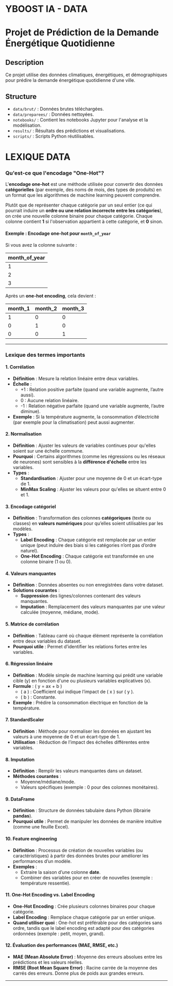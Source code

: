 # YBOOST IA - DATA
# Projet de Prédiction de la Demande Énergétique Quotidienne

## Description

Ce projet utilise des données climatiques, énergétiques, et démographiques pour prédire la demande énergétique quotidienne d'une ville.

## Structure
- `data/brut/` : Données brutes téléchargées.
- `data/preparees/` : Données nettoyées.
- `notebooks/` : Contient les notebooks Jupyter pour l'analyse et la modélisation.
- `results/` : Résultats des prédictions et visualisations.
- `scripts/` : Scripts Python réutilisables.

# LEXIQUE DATA

### **Qu'est-ce que l'encodage "One-Hot"?**

L'**encodage one-hot** est une méthode utilisée pour convertir des données **catégorielles** (par exemple, des noms de mois, des types de produits) en un format que les algorithmes de machine learning peuvent comprendre. 

Plutôt que de représenter chaque catégorie par un seul entier (ce qui pourrait induire un **ordre ou une relation incorrecte entre les catégories**), on crée une nouvelle colonne binaire pour chaque catégorie. Chaque colonne contient **1** si l'observation appartient à cette catégorie, et **0** sinon.

#### Exemple : Encodage one-hot pour `month_of_year`
Si vous avez la colonne suivante :

| month_of_year |
|---------------|
| 1             |
| 2             |
| 3             |

Après un **one-hot encoding**, cela devient :

| month_1 | month_2 | month_3 |
|---------|---------|---------|
| 1       | 0       | 0       |
| 0       | 1       | 0       |
| 0       | 0       | 1       |

---

### **Lexique des termes importants**

#### 1. **Corrélation**
   - **Définition** : Mesure la relation linéaire entre deux variables.
   - **Échelle** :
     - +1 : Relation positive parfaite (quand une variable augmente, l’autre aussi).
     - 0 : Aucune relation linéaire.
     - -1 : Relation négative parfaite (quand une variable augmente, l’autre diminue).
   - **Exemple** : Si la température augmente, la consommation d’électricité (par exemple pour la climatisation) peut aussi augmenter.

#### 2. **Normalisation**
   - **Définition** : Ajuster les valeurs de variables continues pour qu'elles soient sur une échelle commune.
   - **Pourquoi** : Certains algorithmes (comme les régressions ou les réseaux de neurones) sont sensibles à la **différence d'échelle** entre les variables.
   - **Types** :
     - **Standardisation** : Ajuster pour une moyenne de 0 et un écart-type de 1.
     - **MinMax Scaling** : Ajuster les valeurs pour qu'elles se situent entre 0 et 1.

#### 3. **Encodage catégoriel**
   - **Définition** : Transformation des colonnes **catégoriques** (texte ou classes) en **valeurs numériques** pour qu’elles soient utilisables par les modèles.
   - **Types** :
     - **Label Encoding** : Chaque catégorie est remplacée par un entier unique (peut induire des biais si les catégories n’ont pas d’ordre naturel).
     - **One-Hot Encoding** : Chaque catégorie est transformée en une colonne binaire (1 ou 0).

#### 4. **Valeurs manquantes**
   - **Définition** : Données absentes ou non enregistrées dans votre dataset.
   - **Solutions courantes** :
     - **Suppression** des lignes/colonnes contenant des valeurs manquantes.
     - **Imputation** : Remplacement des valeurs manquantes par une valeur calculée (moyenne, médiane, mode).

#### 5. **Matrice de corrélation**
   - **Définition** : Tableau carré où chaque élément représente la corrélation entre deux variables du dataset.
   - **Pourquoi utile** : Permet d’identifier les relations fortes entre les variables.

#### 6. **Régression linéaire**
   - **Définition** : Modèle simple de machine learning qui prédit une variable cible (y) en fonction d'une ou plusieurs variables explicatives (x).
   - **Formule** : \( y = ax + b \)
     - \( a \) : Coefficient qui indique l’impact de \( x \) sur \( y \).
     - \( b \) : Constante.
   - **Exemple** : Prédire la consommation électrique en fonction de la température.

#### 7. **StandardScaler**
   - **Définition** : Méthode pour normaliser les données en ajustant les valeurs à une moyenne de 0 et un écart-type de 1.
   - **Utilisation** : Réduction de l’impact des échelles différentes entre variables.

#### 8. **Imputation**
   - **Définition** : Remplir les valeurs manquantes dans un dataset.
   - **Méthodes courantes** :
     - Moyenne/médiane/mode.
     - Valeurs spécifiques (exemple : 0 pour des colonnes monétaires).

#### 9. **DataFrame**
   - **Définition** : Structure de données tabulaire dans Python (librairie **pandas**).
   - **Pourquoi utile** : Permet de manipuler les données de manière intuitive (comme une feuille Excel).

#### 10. **Feature engineering**
   - **Définition** : Processus de création de nouvelles variables (ou caractéristiques) à partir des données brutes pour améliorer les performances d’un modèle.
   - **Exemples** :
     - Extraire la saison d’une colonne **date**.
     - Combiner des variables pour en créer de nouvelles (exemple : température ressentie).

#### 11. **One-Hot Encoding vs. Label Encoding**
   - **One-Hot Encoding** : Crée plusieurs colonnes binaires pour chaque catégorie.
   - **Label Encoding** : Remplace chaque catégorie par un entier unique.
   - **Quand utiliser quoi** : One-hot est préférable pour des catégories sans ordre, tandis que le label encoding est adapté pour des catégories ordonnées (exemple : petit, moyen, grand).

#### 12. **Évaluation des performances (MAE, RMSE, etc.)**
   - **MAE (Mean Absolute Error)** : Moyenne des erreurs absolues entre les prédictions et les valeurs réelles.
   - **RMSE (Root Mean Square Error)** : Racine carrée de la moyenne des carrés des erreurs. Donne plus de poids aux grandes erreurs.

---

